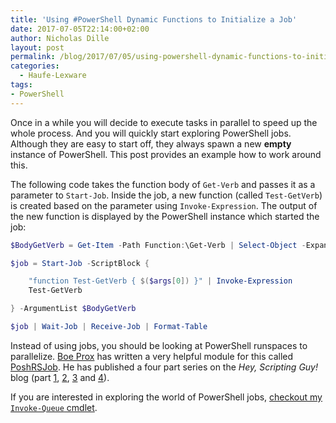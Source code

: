 ```yaml
---
title: 'Using #PowerShell Dynamic Functions to Initialize a Job'
date: 2017-07-05T22:14:00+02:00
author: Nicholas Dille
layout: post
permalink: /blog/2017/07/05/using-powershell-dynamic-functions-to-initialize-a-job/
categories:
  - Haufe-Lexware
tags:
- PowerShell
---
```

Once in a while you will decide to execute tasks in parallel to speed up the whole process. And you will quickly start exploring PowerShell jobs. Although they are easy to start off, they always spawn a new **empty** instance of PowerShell. This post provides an example how to work around this.<!--more-->

The following code takes the function body of `Get-Verb` and passes it as a parameter to `Start-Job`. Inside the job, a new function (called `Test-GetVerb`) is created based on the parameter using `Invoke-Expression`. The output of the new function is displayed by the PowerShell instance which started the job:

```powershell
$BodyGetVerb = Get-Item -Path Function:\Get-Verb | Select-Object -ExpandProperty ScriptBlock

$job = Start-Job -ScriptBlock {

    "function Test-GetVerb { $($args[0]) }" | Invoke-Expression
    Test-GetVerb

} -ArgumentList $BodyGetVerb

$job | Wait-Job | Receive-Job | Format-Table
```

Instead of using jobs, you should be looking at PowerShell runspaces to parallelize. [Boe Prox](https://twitter.com/proxb) has written a very helpful module for this called [PoshRSJob](https://github.com/proxb/PoshRSJob). He has published a four part series on the *Hey, Scripting Guy!* blog (part [1](https://blogs.technet.microsoft.com/heyscriptingguy/2015/11/26/beginning-use-of-powershell-runspaces-part-1/), [2](https://blogs.technet.microsoft.com/heyscriptingguy/2015/11/27/beginning-use-of-powershell-runspaces-part-2/), [3](https://blogs.technet.microsoft.com/heyscriptingguy/2015/11/28/beginning-use-of-powershell-runspaces-part-3/) and [4](https://blogs.technet.microsoft.com/heyscriptingguy/2015/11/29/weekend-scripter-a-look-at-the-poshrsjob-module/)).

If you are interested in exploring the world of PowerShell jobs, [checkout my `Invoke-Queue` cmdlet](/blog/2015/09/08/processing-a-queue-using-parallel-powershell-jobs-with-throttling/).